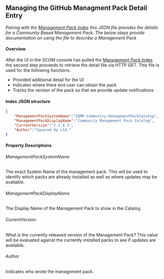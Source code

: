 
## Managing the GitHub Managment Pack Detail Entry

*Pairing with the [Management Pack Index](http://www.github.com) this JSON file provides the details for a Community Based Management Pack.  The below steps provide documentation on using the file to describe a Management Pack*

#### Overview
After the UI in the SCOM console has pulled the [Management Pack Index](http://www.github.com) the second step proceeds to retrieve the detail file via HTTP GET.  This file is used for the following functions.
- Provided additional detail for the UI
- Indicates where there end user can obtain the pack
- Tracks the version of the pack so that we provide update notifications


#### Index JSON structure
```json
{ 
    "ManagementPackSystemName":"SQMP.Community.ManagementPackCatalog",
    "ManagementPackDisplayName":"Community Management Pack Catalog",
    "CurrentVersion":"1.2.4.3",
    "Author":"Squared Up Ltd."
}
```

#### Property Descriptions

###### ManagementPackSystemName
The exact System Name of the management pack.  This will be used to identify which packs are already installed as well as where updates may be available.

###### ManagementPackDisplayName
The Display Name of the Management Pack to show in the Catalog

###### CurrentVersion
What is the currently released version of the Management Pack?  This value will be evaluated against the currently installed packs to see if updates are available.

###### Author
Indicates who wrote the management pack.